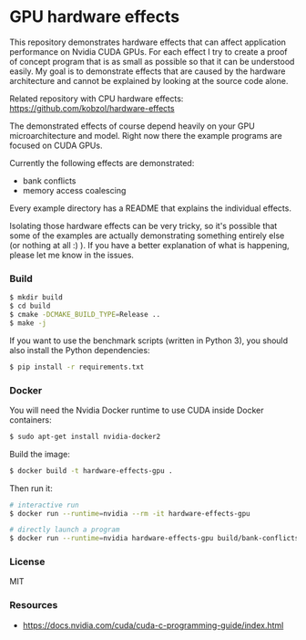 # GPU hardware effects
This repository demonstrates hardware effects that can affect application performance on
Nvidia CUDA GPUs. For each effect I try to create a proof of concept program that is as small
as possible so that it can be understood easily. My goal is to demonstrate effects that are caused
by the hardware architecture and cannot be explained by looking at the source code alone.

Related repository with CPU hardware effects: https://github.com/kobzol/hardware-effects

The demonstrated effects of course depend heavily on your GPU microarchitecture and model.
Right now there the example programs are focused on CUDA GPUs.

Currently the following effects are demonstrated:

- bank conflicts
- memory access coalescing

Every example directory has a README that explains the individual effects.

Isolating those hardware effects can be very tricky, so it's possible that some of the
examples are actually demonstrating something entirely else (or nothing at all :) ).
If you have a better explanation of what is happening, please let me know in the issues.

### Build
```bash
$ mkdir build
$ cd build
$ cmake -DCMAKE_BUILD_TYPE=Release ..
$ make -j
```

If you want to use the benchmark scripts (written in Python 3), you should
also install the Python dependencies:
```bash
$ pip install -r requirements.txt
```

### Docker
You will need the Nvidia Docker runtime to use CUDA inside Docker containers:
```bash
$ sudo apt-get install nvidia-docker2
```

Build the image:
```bash
$ docker build -t hardware-effects-gpu .
```

Then run it:
```bash
# interactive run
$ docker run --runtime=nvidia --rm -it hardware-effects-gpu

# directly launch a program
$ docker run --runtime=nvidia hardware-effects-gpu build/bank-conflicts/bank-conflicts 1
```

### License
MIT

### Resources
- https://docs.nvidia.com/cuda/cuda-c-programming-guide/index.html
